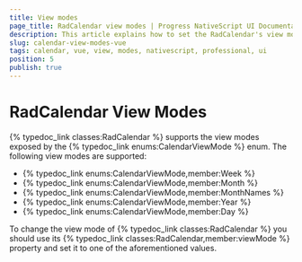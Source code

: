 ```yaml
---
title: View modes
page_title: RadCalendar view modes | Progress NativeScript UI Documentation
description: This article explains how to set the RadCalendar's view mode with Vue
slug: calendar-view-modes-vue
tags: calendar, vue, view, modes, nativescript, professional, ui
position: 5
publish: true
---
```


# RadCalendar View Modes

{% typedoc_link classes:RadCalendar %} supports the view modes exposed by the {% typedoc_link enums:CalendarViewMode %} enum. The following view modes are supported:

* {% typedoc_link enums:CalendarViewMode,member:Week %}
* {% typedoc_link enums:CalendarViewMode,member:Month %}
* {% typedoc_link enums:CalendarViewMode,member:MonthNames %}
* {% typedoc_link enums:CalendarViewMode,member:Year %}
* {% typedoc_link enums:CalendarViewMode,member:Day %}

To change the view mode of {% typedoc_link classes:RadCalendar %} you should use its {% typedoc_link classes:RadCalendar,member:viewMode %} property and set it to one of the aforementioned values.

<snippet id='calendar-viewmodes-vue'/>
